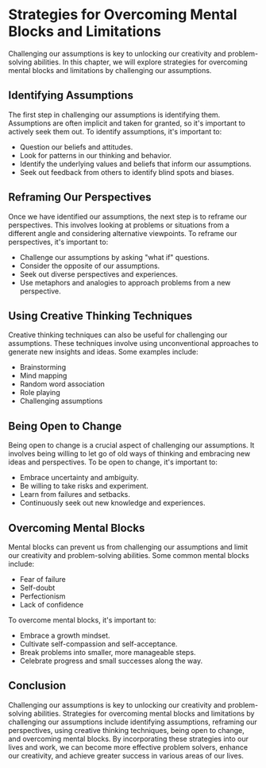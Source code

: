 Strategies for Overcoming Mental Blocks and Limitations
================================================================================================

Challenging our assumptions is key to unlocking our creativity and problem-solving abilities. In this chapter, we will explore strategies for overcoming mental blocks and limitations by challenging our assumptions.

Identifying Assumptions
-----------------------

The first step in challenging our assumptions is identifying them. Assumptions are often implicit and taken for granted, so it's important to actively seek them out. To identify assumptions, it's important to:

* Question our beliefs and attitudes.
* Look for patterns in our thinking and behavior.
* Identify the underlying values and beliefs that inform our assumptions.
* Seek out feedback from others to identify blind spots and biases.

Reframing Our Perspectives
--------------------------

Once we have identified our assumptions, the next step is to reframe our perspectives. This involves looking at problems or situations from a different angle and considering alternative viewpoints. To reframe our perspectives, it's important to:

* Challenge our assumptions by asking "what if" questions.
* Consider the opposite of our assumptions.
* Seek out diverse perspectives and experiences.
* Use metaphors and analogies to approach problems from a new perspective.

Using Creative Thinking Techniques
----------------------------------

Creative thinking techniques can also be useful for challenging our assumptions. These techniques involve using unconventional approaches to generate new insights and ideas. Some examples include:

* Brainstorming
* Mind mapping
* Random word association
* Role playing
* Challenging assumptions

Being Open to Change
--------------------

Being open to change is a crucial aspect of challenging our assumptions. It involves being willing to let go of old ways of thinking and embracing new ideas and perspectives. To be open to change, it's important to:

* Embrace uncertainty and ambiguity.
* Be willing to take risks and experiment.
* Learn from failures and setbacks.
* Continuously seek out new knowledge and experiences.

Overcoming Mental Blocks
------------------------

Mental blocks can prevent us from challenging our assumptions and limit our creativity and problem-solving abilities. Some common mental blocks include:

* Fear of failure
* Self-doubt
* Perfectionism
* Lack of confidence

To overcome mental blocks, it's important to:

* Embrace a growth mindset.
* Cultivate self-compassion and self-acceptance.
* Break problems into smaller, more manageable steps.
* Celebrate progress and small successes along the way.

Conclusion
----------

Challenging our assumptions is key to unlocking our creativity and problem-solving abilities. Strategies for overcoming mental blocks and limitations by challenging our assumptions include identifying assumptions, reframing our perspectives, using creative thinking techniques, being open to change, and overcoming mental blocks. By incorporating these strategies into our lives and work, we can become more effective problem solvers, enhance our creativity, and achieve greater success in various areas of our lives.
